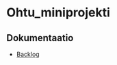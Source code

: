# Ohtu_miniprojekti

## Dokumentaatio

- [Backlog](https://docs.google.com/spreadsheets/d/1Av-S8CRkLMrIsAKHgrrVVXugRZbDxyBik0xdSajMxEg)
